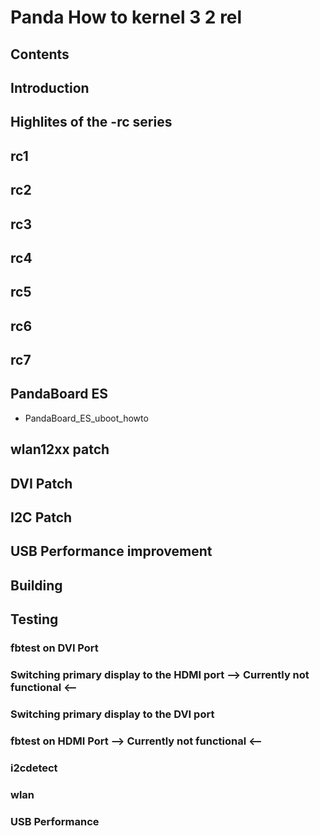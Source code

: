 # Panda How to kernel 3 2 rel
## Contents
## Introduction
## Highlites of the -rc series
## rc1
## rc2
## rc3
## rc4
## rc5
## rc6
## rc7
## PandaBoard ES
* PandaBoard_ES_uboot_howto
## wlan12xx patch
## DVI Patch
## I2C Patch
## USB Performance improvement
## Building
## Testing
### fbtest on DVI Port
### Switching primary display to the HDMI port --\> Currently not functional \<--
### Switching primary display to the DVI port
### fbtest on HDMI Port --\> Currently not functional \<--
### i2cdetect
### wlan
### USB Performance
